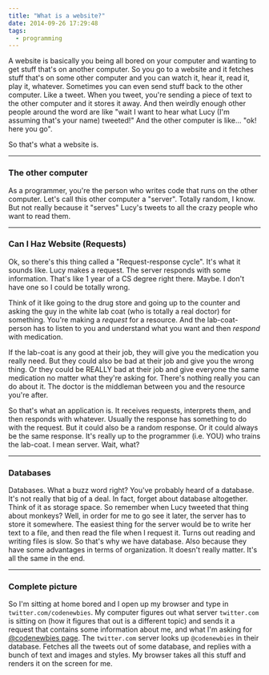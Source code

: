 ```yaml
---
title: "What is a website?"
date: 2014-09-26 17:29:48
tags:
  - programming
---
```


A website is basically you being all bored on your computer and wanting to get stuff
that's on another computer. So you go to a website and it fetches stuff that's on some other
computer and you can watch it, hear it, read it, play it, whatever. Sometimes you can even
send stuff back to the other computer. Like a tweet. When you tweet, you're sending a piece
of text to the other computer and it stores it away. And then weirdly enough other people
around the word are like "wait I want to hear what Lucy (I'm assuming that's your name) tweeted!"
And the other computer is like... "ok! here you go".

So that's what a website is.

---

### The other computer

As a programmer, you're the person who writes code that runs on the other computer.
Let's call this other computer a "server". Totally random, I know. But not really because
it "serves" Lucy's tweets to all the crazy people who want to read them.

---

### Can I Haz Website (Requests)

Ok, so there's this thing called a "Request-response cycle". It's what it sounds like.
Lucy makes a request. The server responds with some information. That's like 1 year of a
CS degree right there. Maybe. I don't have one so I could be totally wrong.

Think of it like going to the drug store and going up to the counter
and asking the guy in the white lab coat (who is totally a real doctor)
for something. You're making a _request_ for a resource. And the lab-coat-person
has to listen to you and understand what you want and then _respond_ with medication.

If the lab-coat is any good at their job, they will give you the medication
you really need. But they could also be bad at their job and give you the wrong
thing. Or they could be REALLY bad at their job and give everyone the same
medication no matter what they're asking for. There's nothing really you can
do about it. The doctor is the middleman between you and the resource you're after.

So that's what an application is. It receives requests, interprets them, and
then responds with whatever. Usually the response has something to do with
the request. But it could also be a random response. Or it could always
be the same response. It's really up to the programmer (i.e. YOU) who trains
the lab-coat. I mean server. Wait, what?

---

### Databases

Databases. What a buzz word right? You've probably heard of a database. It's not really that
big of a deal. In fact, forget about database altogether. Think of it as storage space. So
remember when Lucy tweeted that thing about monkeys? Well, in order for me to go see it
later, the server has to store it somewhere. The easiest thing for the server would be to
write her text to a file, and then read the file when I request it. Turns out reading and
writing files is slow. So that's why we have database. Also because they have some advantages
in terms of organization. It doesn't really matter. It's all the same in the end.

---

### Complete picture

So I'm sitting at home bored and I open up my browser and type in
`twitter.com/codenewbies`. My computer figures out what server `twitter.com` is sitting on
(how it figures that out is a different topic) and sends it a request that contains some information
about me, and what I'm asking for [@codenewbies page](https://twitter.com/codenewbies). The
`twitter.com` server looks up `@codenewbies` in their database. Fetches all the tweets out of some
database, and replies with a bunch of text and images and styles. My browser takes all this
stuff and renders it on the screen for me.
